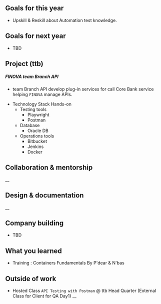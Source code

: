 ## Goals for this year

* Upskill & Reskill about Automation test knowledge.

## Goals for next year

* TBD


## Project (ttb)

##### FINOVA team Branch API
* team Branch API develop plug-in services for call Core Bank service helping `FINOVA` manage APIs.

- Technology Stack Hands-on
    - Testing tools
        - Playwright
        - Postman
    - Database
        - Oracle DB
    - Operations tools
        - Bitbucket
        - Jenkins
        - Docker


## Collaboration & mentorship
__

## Design & documentation
__

## Company building

* TBD

## What you learned

* Training : Containers Fundamentals By P'dear & N'bas

## Outside of work

* Hosted Class `API Testing with Postman` @ ttb Head Quarter (External Class for Client for QA Day1)
__